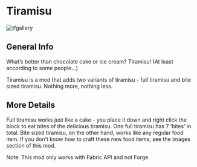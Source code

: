 # Tiramisu

![tfgallery](https://github.com/SirJain0/Tiramisu/assets/94301223/07ae2d05-8c63-42dd-8ae4-93bb810cafed)

## General Info

What’s better than chocolate cake or ice cream? Tiramisu! (At least according to some people…)

Tiramisu is a mod that adds two variants of tiramisu - full tiramisu and bite sized tiramisu. Nothing more, nothing less.

## More Details

Full tiramisu works just like a cake - you place it down and right click the block to eat bites of the delicious tiramisu. One full tiramisu has 7 ‘bites’ in total. Bite sized tiramisu, on the other hand, works like any regular food item. If you don’t know how to craft these new food items, see the images section of this mod.

Note: This mod only works with Fabric API and not Forge.

